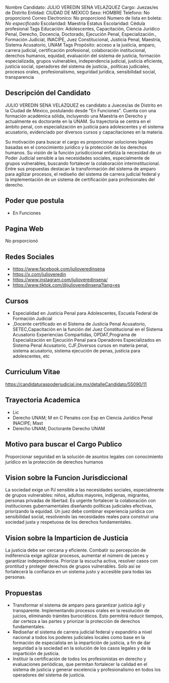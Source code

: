 Nombre Candidato: JULIO VEREDIN SENA VELAZQUEZ
Cargo: Juezas/es de Distrito
Entidad: CIUDAD DE MEXICO
Sexo: HOMBRE
Telefono: No proporcionó
Correo Electronico: No proporcionó
Numero de lista en boleta: *No especificado*
Escolaridad: Maestría
Estatus Escolaridad: Cédula profesional
Tags Educación: Adolescentes, Capacitación, Ciencia Jurídico Penal, Derecho, Docencia, Doctorado, Ejecución Penal, Especialización., Formación Judicial, INACIPE, Juez Constitucional, Justicia Penal, Maestría, Sistema Acusatorio, UNAM
Tags Propósito: acceso a la justicia, amparo, carrera judicial, certificación profesional, colaboración institucional, derechos humanos, equidad, evaluación del sistema de justicia, formación especializada, grupos vulnerables, independencia judicial, justicia eficiente, justicia social, operadores del sistema de justicia., políticas judiciales, procesos orales, profesionalismo, seguridad jurídica, sensibilidad social, transparencia


## Descripción del Candidato 

JULIO VEREDIN SENA VELAZQUEZ es candidato a Jueces/as de Distrito en la Ciudad de México, postulando desde "En Funciones". Cuenta con una formación académica sólida, incluyendo una Maestría en Derecho y actualmente es doctorante en la UNAM. Su trayectoria se centra en el ámbito penal, con especialización en justicia para adolescentes y el sistema acusatorio, evidenciado por diversos cursos y capacitaciones en la materia.

Su motivación para buscar el cargo es proporcionar soluciones legales basadas en el conocimiento jurídico y la protección de los derechos humanos. Su visión de la función jurisdiccional enfatiza la necesidad de un Poder Judicial sensible a las necesidades sociales, especialmente de grupos vulnerables, buscando fortalecer la colaboración interinstitucional.  Entre sus propuestas destacan la transformación del sistema de amparo para agilizar procesos, el rediseño del sistema de carrera judicial federal y la implementación de un sistema de certificación para profesionales del derecho.


## Poder que postula

- En Funciones


## Pagina Web

No proporcionó


## Redes Sociales

- https://www.facebook.com/julioveredinsena
- https://x.com/julioveredin
- https://www.instagram.com/julioveredinsena/
- https://www.tiktok.com/@julioveredinsena?lang=es


## Cursos

- Especialidad en Justicia Penal para Adolescentes, Escuela Federal de Formación Judicial
- ,Docente certificado en el Sistema de Justicia Penal Acusatorio, SETEC,Capacitación en la función del Juez Constitucional en el Sistema Acusatorio Experiencias Compartidas, OPDAT,Programa de Especialización en Ejecución Penal para Operadores Especializados en Sistema Penal Acusatorio, CJF,Diversos cursos en materia penal, sistema acusatorio, sistema ejecución de penas, justicia para adolescentes, etc


## Curriculum Vitae

https://candidaturaspoderjudicial.ine.mx/detalleCandidato/55090/11


## Trayectoria Academica

- Lic
- Derecho UNAM; M en C Penales con Esp en Ciencia Jurídico Penal INACIPE; Mast
- Derecho UNAM; Doctorante Derecho UNAM


## Motivo para buscar el Cargo Publico

Proporcionar seguridad en la solución de asuntos legales con conocimiento jurídico en la protección de derechos humanos


## Vision sobre la Funcion Jurisdiccional

La sociedad exige un PJ sensible a las necesidades sociales, especialmente de grupos vulnerables: niños, adultos mayores, indígenas, migrantes, personas privadas de libertad. Es urgente fortalecer la colaboración con instituciones gubernamentales diseñando políticas judiciales efectivas, priorizando la equidad. Un juez debe combinar experiencia jurídica con sensibilidad social, resolviendo las necesidades reales para construir una sociedad justa y respetuosa de los derechos fundamentales.


## Vision sobre la Imparticion de Justicia

La justicia debe ser cercana y eficiente. Combatir su percepción de indiferencia exige agilizar procesos, aumentar el número de jueces y garantizar independencia. Priorizar la escucha activa, resolver casos con prontitud y proteger derechos de grupos vulnerables. Solo así se fortalecerá la confianza en un sistema justo y accesible para todas las personas.


## Propuestas

- Transformar el sistema de amparo para garantizar justicia ágil y transparente. Implementando procesos orales en la resolución de juicios, eliminando trámites burocráticos. Esto permitirá reducir tiempos, dar certeza a las partes y priorizar la protección de derechos fundamentales.
- Rediseñar el sistema de carrera judicial federal y expandirlo a nivel nacional a todos los poderes judiciales locales como base en la formación de especialista en la impartición de justicia, a fin de dar seguridad a la sociedad en la solución de los casos legales y de la impartición de justicia.
- Instituir la certificación de todos los profesionistas en derecho y evaluaciones periódicas, que permitan fortalecer la calidad en el sistema de justicia y generar excelencia y profesionalismo en todos los operadores del sistema de justicia.

